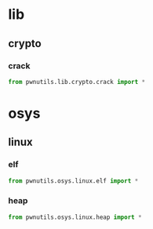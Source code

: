 # lib

## crypto

### crack

```python
from pwnutils.lib.crypto.crack import *
```

# osys

## linux

### elf

```python
from pwnutils.osys.linux.elf import *
```

### heap

```python
from pwnutils.osys.linux.heap import *
```
